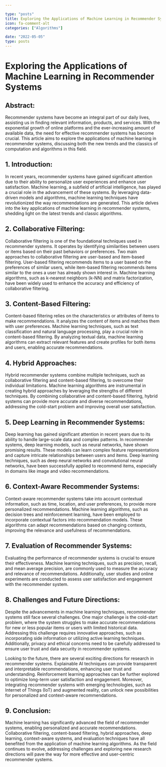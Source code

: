 ```yaml
---

type: "posts"
title: Exploring the Applications of Machine Learning in Recommender Systems
icon: fa-comment-alt
categories: ["Algorithms"]

date: "2022-05-05"
type: posts
---
```





# Exploring the Applications of Machine Learning in Recommender Systems

## Abstract:
Recommender systems have become an integral part of our daily lives, assisting us in finding relevant information, products, and services. With the exponential growth of online platforms and the ever-increasing amount of available data, the need for effective recommender systems has become crucial. This article aims to explore the applications of machine learning in recommender systems, discussing both the new trends and the classics of computation and algorithms in this field.

## 1. Introduction:
In recent years, recommender systems have gained significant attention due to their ability to personalize user experiences and enhance user satisfaction. Machine learning, a subfield of artificial intelligence, has played a crucial role in the advancement of these systems. By leveraging data-driven models and algorithms, machine learning techniques have revolutionized the way recommendations are generated. This article delves into the key applications of machine learning in recommender systems, shedding light on the latest trends and classic algorithms.

## 2. Collaborative Filtering:
Collaborative filtering is one of the foundational techniques used in recommender systems. It operates by identifying similarities between users or items based on their past behaviors or preferences. Two main approaches to collaborative filtering are user-based and item-based filtering. User-based filtering recommends items to a user based on the preferences of similar users, while item-based filtering recommends items similar to the ones a user has already shown interest in. Machine learning algorithms, such as k-nearest neighbors (k-NN) and matrix factorization, have been widely used to enhance the accuracy and efficiency of collaborative filtering.

## 3. Content-Based Filtering:
Content-based filtering relies on the characteristics or attributes of items to make recommendations. It analyzes the content of items and matches them with user preferences. Machine learning techniques, such as text classification and natural language processing, play a crucial role in content-based filtering. By analyzing textual data, machine learning algorithms can extract relevant features and create profiles for both items and users, enabling accurate recommendations.

## 4. Hybrid Approaches:
Hybrid recommender systems combine multiple techniques, such as collaborative filtering and content-based filtering, to overcome their individual limitations. Machine learning algorithms are instrumental in creating hybrid approaches by leveraging the strengths of different techniques. By combining collaborative and content-based filtering, hybrid systems can provide more accurate and diverse recommendations, addressing the cold-start problem and improving overall user satisfaction.

## 5. Deep Learning in Recommender Systems:
Deep learning has gained significant attention in recent years due to its ability to handle large-scale data and complex patterns. In recommender systems, deep learning models, such as neural networks, have shown promising results. These models can learn complex feature representations and capture intricate relationships between users and items. Deep learning techniques, such as deep neural networks and convolutional neural networks, have been successfully applied to recommend items, especially in domains like image and video recommendations.

## 6. Context-Aware Recommender Systems:
Context-aware recommender systems take into account contextual information, such as time, location, and user preferences, to provide more personalized recommendations. Machine learning algorithms, such as decision trees and reinforcement learning, have been employed to incorporate contextual factors into recommendation models. These algorithms can adapt recommendations based on changing contexts, improving the relevance and usefulness of recommendations.

## 7. Evaluation of Recommender Systems:
Evaluating the performance of recommender systems is crucial to ensure their effectiveness. Machine learning techniques, such as precision, recall, and mean average precision, are commonly used to measure the accuracy and relevance of recommendations. Additionally, user studies and online experiments are conducted to assess user satisfaction and engagement with the recommender system.

## 8. Challenges and Future Directions:
Despite the advancements in machine learning techniques, recommender systems still face several challenges. One major challenge is the cold-start problem, where the system struggles to make accurate recommendations for new or less popular items or users with limited historical data. Addressing this challenge requires innovative approaches, such as incorporating side information or utilizing active learning techniques. Additionally, privacy and ethical concerns need to be carefully addressed to ensure user trust and data security in recommender systems.

Looking to the future, there are several exciting directions for research in recommender systems. Explainable AI techniques can provide transparent and interpretable recommendations, enhancing user trust and understanding. Reinforcement learning approaches can be further explored to optimize long-term user satisfaction and engagement. Moreover, integrating recommender systems with emerging technologies, such as Internet of Things (IoT) and augmented reality, can unlock new possibilities for personalized and context-aware recommendations.

## 9. Conclusion:
Machine learning has significantly advanced the field of recommender systems, enabling personalized and accurate recommendations. Collaborative filtering, content-based filtering, hybrid approaches, deep learning, context-aware systems, and evaluation techniques have all benefited from the application of machine learning algorithms. As the field continues to evolve, addressing challenges and exploring new research directions will pave the way for more effective and user-centric recommender systems.